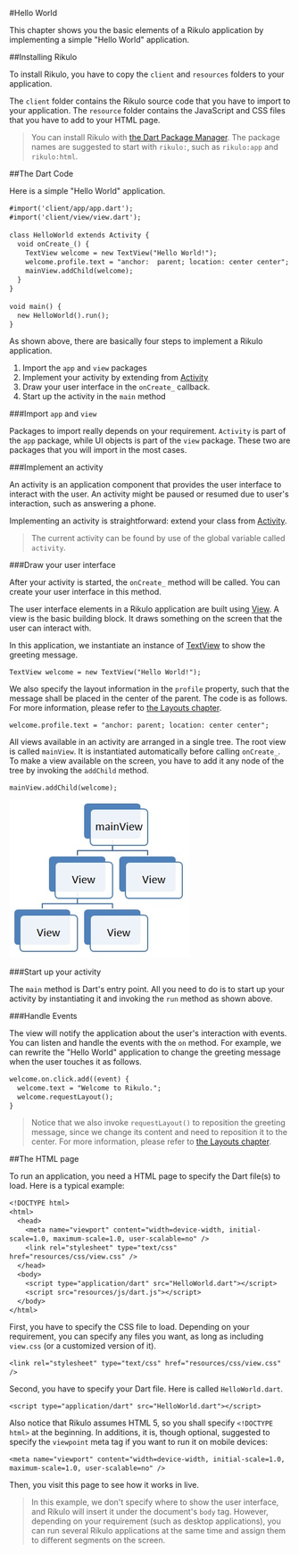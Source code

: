 #Hello World

This chapter shows you the basic elements of a Rikulo application by implementing a simple "Hello World" application.

##Installing Rikulo

To install Rikulo, you have to copy the `client` and `resources` folders to your application.

The `client` folder contains the Rikulo source code that you have to import to your application.  The `resource` folder contains the JavaScript and CSS files that you have to add to your HTML page.

> You can install Rikulo with [the Dart Package Manager](http://www.dartlang.org/docs/pub-package-manager/). The package names are suggested to start with `rikulo:`, such as  `rikulo:app` and `rikulo:html`.

##The Dart Code

Here is a simple "Hello World" application.

    #import('client/app/app.dart');
    #import('client/view/view.dart');

    class HelloWorld extends Activity {
      void onCreate_() {
        TextView welcome = new TextView("Hello World!");
        welcome.profile.text = "anchor:  parent; location: center center";
        mainView.addChild(welcome);
      }
    }

    void main() {
      new HelloWorld().run();
    }

As shown above, there are basically four steps to implement a Rikulo application.

1. Import the `app` and `view` packages
2. Implement your activity by extending from [Activity](http://rikulo.org/api/_/app/Activity.html)
3. Draw your user interface in the `onCreate_` callback.
4. Start up the activity in the `main` method

###Import `app` and `view`

Packages to import really depends on your requirement. `Activity` is part of the `app` package, while UI objects is part of the `view` package. These two are packages that you will import in the most cases.

###Implement an activity

An activity is an application component that provides the user interface to interact with the user. An activity might be paused or resumed due to user's interaction, such as answering a phone.

Implementing an activity is straightforward: extend your class from [Activity](http://rikulo.org/api/_/app/Activity.html).

> The current activity can be found by use of the global variable called `activity`.

###Draw your user interface

After your activity is started, the `onCreate_` method will be called. You can create your user interface in this method.

The user interface elements in a Rikulo application are built using [View](http://rikulo.org/api/_/view/View.html). A view is the basic building block. It draws something on the screen that the user can interact with.

In this application, we instantiate an instance of [TextView](http://rikulo.org/api/_/view/TextView.html) to show the greeting message.

    TextView welcome = new TextView("Hello World!");

We also specify the layout information in the `profile` property, such that the message shall be placed in the center of the parent. The code is as follows. For more information, please refer to [the Layouts chapter](../Layouts/index.md).

    welcome.profile.text = "anchor: parent; location: center center";

All views available in an activity are arranged in a single tree. The root view is called `mainView`. It is instantiated automatically before calling `onCreate_`. To make a view available on the screen, you have to add it any node of the tree by invoking the  `addChild` method.

    mainView.addChild(welcome);

![Tree of Views](view-tree.jpg?raw=true)

###Start up your activity

The `main` method is Dart's entry point. All you need to do is to start up your activity by instantiating it and invoking the `run` method as shown above.

###Handle Events

The view will notify the application about the user's interaction with events. You can listen and handle the events with the `on` method. For example, we can rewrite the "Hello World" application to change the greeting message when the user touches it as follows.

    welcome.on.click.add((event) {
      welcome.text = "Welcome to Rikulo.";
      welcome.requestLayout();
    }

> Notice that we also invoke `requestLayout()` to reposition the greeting message, since we change its content and need to reposition it to the center. For more information, please refer to [the Layouts chapter](../Layouts/index.md).

##The HTML page

To run an application, you need a HTML page to specify the Dart file(s) to load. Here is a typical example:

    <!DOCTYPE html>
    <html>
      <head>
        <meta name="viewport" content="width=device-width, initial-scale=1.0, maximum-scale=1.0, user-scalable=no" />
        <link rel="stylesheet" type="text/css" href="resources/css/view.css" />
      </head>
      <body>
        <script type="application/dart" src="HelloWorld.dart"></script>
        <script src="resources/js/dart.js"></script>
      </body>
    </html>

First, you have to specify the CSS file to load. Depending on your requirement, you can specify any files you want, as long as including `view.css` (or a customized version of it).

    <link rel="stylesheet" type="text/css" href="resources/css/view.css" />

Second, you have to specify your Dart file. Here is called `HelloWorld.dart`.

    <script type="application/dart" src="HelloWorld.dart"></script>

Also notice that Rikulo assumes HTML 5, so you shall specify `<!DOCTYPE html>` at the beginning. In additions, it is, though optional, suggested to specify the `viewpoint` meta tag if you want to run it on mobile devices:

    <meta name="viewport" content="width=device-width, initial-scale=1.0, maximum-scale=1.0, user-scalable=no" />

Then, you visit this page to see how it works in live.

> In this example, we don't specify where to show the user interface, and Rikulo will insert it under the document's `body` tag. However, depending on your requirement (such as  desktop applications), you can run several Rikulo applications at the same time and assign them to different segments on the screen.
